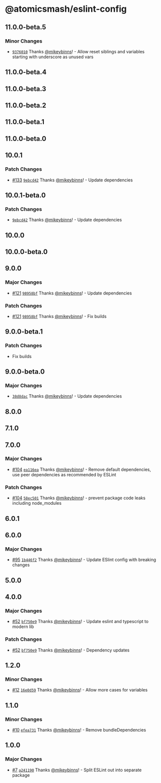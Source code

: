 # @atomicsmash/eslint-config

## 11.0.0-beta.5

### Minor Changes

- [`9376010`](https://github.com/AtomicSmash/packages/commit/93760109b9db51564208239f929e6261ed067d69) Thanks [@mikeybinns](https://github.com/mikeybinns)! - Allow reset siblings and variables starting with underscore as unused vars

## 11.0.0-beta.4

## 11.0.0-beta.3

## 11.0.0-beta.2

## 11.0.0-beta.1

## 11.0.0-beta.0

## 10.0.1

### Patch Changes

- [#133](https://github.com/AtomicSmash/packages/pull/133) [`9ebcd42`](https://github.com/AtomicSmash/packages/commit/9ebcd42720afe49e08bd0b3b45e21f34f9d09f22) Thanks [@mikeybinns](https://github.com/mikeybinns)! - Update dependencies

## 10.0.1-beta.0

### Patch Changes

- [`9ebcd42`](https://github.com/AtomicSmash/packages/commit/9ebcd42720afe49e08bd0b3b45e21f34f9d09f22) Thanks [@mikeybinns](https://github.com/mikeybinns)! - Update dependencies

## 10.0.0

## 10.0.0-beta.0

## 9.0.0

### Major Changes

- [#121](https://github.com/AtomicSmash/packages/pull/121) [`98958bf`](https://github.com/AtomicSmash/packages/commit/98958bf72441f3c85e046d42f8ac13dde8ae7f89) Thanks [@mikeybinns](https://github.com/mikeybinns)! - Update dependencies

### Patch Changes

- [#121](https://github.com/AtomicSmash/packages/pull/121) [`98958bf`](https://github.com/AtomicSmash/packages/commit/98958bf72441f3c85e046d42f8ac13dde8ae7f89) Thanks [@mikeybinns](https://github.com/mikeybinns)! - Fix builds

## 9.0.0-beta.1

### Patch Changes

- Fix builds

## 9.0.0-beta.0

### Major Changes

- [`38d8dac`](https://github.com/AtomicSmash/packages/commit/38d8dac02de80f2a0dfa673194a401e2a69aed55) Thanks [@mikeybinns](https://github.com/mikeybinns)! - Update dependencies

## 8.0.0

## 7.1.0

## 7.0.0

### Major Changes

- [#104](https://github.com/AtomicSmash/packages/pull/104) [`ea116ea`](https://github.com/AtomicSmash/packages/commit/ea116eafe1ef929db0d4bd2f4981c8976e64d36f) Thanks [@mikeybinns](https://github.com/mikeybinns)! - Remove default dependencies, use peer dependencies as recommended by ESLint

### Patch Changes

- [#104](https://github.com/AtomicSmash/packages/pull/104) [`58ec501`](https://github.com/AtomicSmash/packages/commit/58ec5015665def18ec96ee6c7f3fff2c396ff01d) Thanks [@mikeybinns](https://github.com/mikeybinns)! - prevent package code leaks including node_modules

## 6.0.1

## 6.0.0

### Major Changes

- [#95](https://github.com/AtomicSmash/packages/pull/95) [`1b446f2`](https://github.com/AtomicSmash/packages/commit/1b446f2073511a71f5e9c6eedcf803804db35942) Thanks [@mikeybinns](https://github.com/mikeybinns)! - Update ESlint config with breaking changes

## 5.0.0

## 4.0.0

### Major Changes

- [#52](https://github.com/AtomicSmash/packages/pull/52) [`bf750e9`](https://github.com/AtomicSmash/packages/commit/bf750e9f6a6eb7a0078d56232a0ddadbbb61319c) Thanks [@mikeybinns](https://github.com/mikeybinns)! - Update eslint and typescript to modern lib

### Patch Changes

- [#52](https://github.com/AtomicSmash/packages/pull/52) [`bf750e9`](https://github.com/AtomicSmash/packages/commit/bf750e9f6a6eb7a0078d56232a0ddadbbb61319c) Thanks [@mikeybinns](https://github.com/mikeybinns)! - Dependency updates

## 1.2.0

### Minor Changes

- [#12](https://github.com/AtomicSmash/packages/pull/12) [`16e0d59`](https://github.com/AtomicSmash/packages/commit/16e0d59bcc4dc6fc0941723b5760de236397a10d) Thanks [@mikeybinns](https://github.com/mikeybinns)! - Allow more cases for variables

## 1.1.0

### Minor Changes

- [#10](https://github.com/AtomicSmash/packages/pull/10) [`efea731`](https://github.com/AtomicSmash/packages/commit/efea7317cbf75061fb74280a56093fd66247de5f) Thanks [@mikeybinns](https://github.com/mikeybinns)! - Remove bundleDependencies

## 1.0.0

### Major Changes

- [#7](https://github.com/AtomicSmash/packages/pull/7) [`a241190`](https://github.com/AtomicSmash/packages/commit/a2411903ff10daeb54836125a994616b4caa0936) Thanks [@mikeybinns](https://github.com/mikeybinns)! - Split ESLint out into separate package
